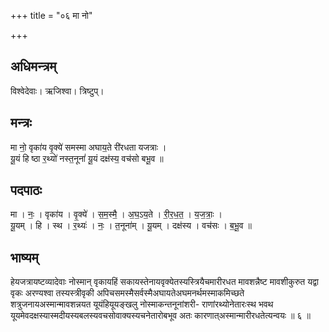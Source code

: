 +++
title = "०६ मा नो"

+++
## अधिमन्त्रम्
विश्वेदेवाः। ऋजिश्वा। त्रिष्टुप्।

## मन्त्रः
मा नो॒ वृका॑य वृ॒क्ये॑ समस्मा अघाय॒ते री॑रधता यजत्राः ।  
यू॒यं हि ष्ठा र॒थ्यो॑ नस्त॒नूनां॑ यू॒यं दक्ष॑स्य॒ वच॑सो बभू॒व ॥

## पदपाठः
मा । नः॒ । वृका॑य । वृ॒क्ये॑ । स॒म॒स्मै॒ । अ॒घ॒ऽय॒ते । री॒र॒ध॒त॒ । य॒ज॒त्राः॒ ।  
यू॒यम् । हि । स्थ । र॒थ्यः॑ । नः॒ । त॒नूना॑म् । यू॒यम् । दक्ष॑स्य । वच॑सः । ब॒भू॒व ॥

## भाष्यम्
हेयजत्रायष्टव्यादेवाः नोस्मान् वृकायहिं सकायस्तेनायवृक्येतस्यस्त्रियैचमारीरधत मावशन्नैष्ट मावशीकुरुत यद्वा वृकः अरण्यश्वा तस्यस्त्रीवृकी अपिचसमस्मैसर्वस्मैअघायतेअघमनर्थमस्माकमिच्छते शत्रुजनायअस्मान्मावशन्नयत यूयंहियूयङ्खलु नोस्माकन्तनूनांशरी- राणांरथ्योनेतारःस्थ भवथ यूयमेवदक्षस्यास्मदीयस्यबलस्यवचसोवाक्यस्यचनेतारोबभूव अतः कारणात्अस्मान्मारीरधतेत्यन्वयः ॥ ६ ॥